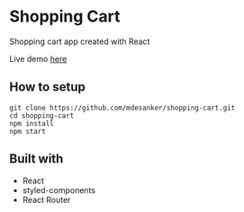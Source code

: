 # Shopping Cart

Shopping cart app created with React

Live demo [here](http://mdesanker.github.io/shopping-cart/)

## How to setup

```
git clone https://github.com/mdesanker/shopping-cart.git
cd shopping-cart
npm install
npm start
```

## Built with

- React
- styled-components
- React Router
